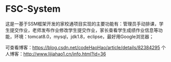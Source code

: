 # FSC-System
这是一基于SSM框架开发的家校通项目实现的主要功能有：管理员手动排课，学生提交作业，老师发布作业修改学生提交作业，家长查看学生成绩作业信息等功能，环境：tomcat8.0，mysql，jdk1.8，eclipse，最好用Google浏览器；

可查看博客：https://blog.csdn.net/codeHaoHao/article/details/82384295
个人博客：http://www.lijiahao1.cn/info.html?id=36
